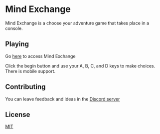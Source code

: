 # Mind Exchange

Mind Exchange is a choose your adventure game that takes place in a console.

## Playing

Go [here](https://pug189.github.io/MindExchange) to access Mind Exchange

Click the begin button and use your A, B, C, and D keys to make choices. There is mobile support.

## Contributing
You can leave feedback and ideas in the [Discord server](https://discord.gg/gAk3Rnu)

## License
[MIT](https://github.com/Pug189/Pug189.github.io/blob/master/LICENSE.txt)
